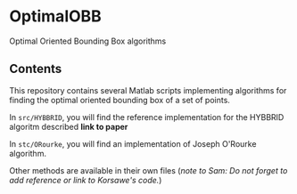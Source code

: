 # OptimalOBB
Optimal Oriented Bounding Box algorithms

## Contents

This repository contains several Matlab scripts implementing algorithms for finding the optimal oriented bounding box of a set of points.

In `src/HYBBRID`, you will find the reference implementation for the HYBBRID algoritm described **link to paper**

In `stc/ORourke`, you will find an implementation of Joseph O'Rourke algorithm.

Other methods are available in their own files (*note to Sam: Do not forget to add reference or link to Korsawe's code.*)
